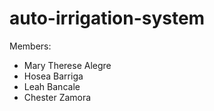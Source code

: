 # auto-irrigation-system

Members: 

 - Mary Therese Alegre
 - Hosea Barriga
 - Leah Bancale
 - Chester Zamora
